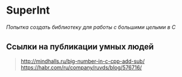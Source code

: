 # SuperInt
###### Попытка создать библиотеку для работы с большими целыми в C  

## Ссылки на публикации умных людей  
>http://mindhalls.ru/big-number-in-c-cpp-add-sub/  
>https://habr.com/ru/company/ruvds/blog/576716/  
